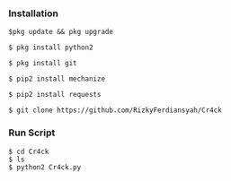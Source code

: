### Installation
```
$pkg update && pkg upgrade

$ pkg install python2

$ pkg install git

$ pip2 install mechanize

$ pip2 install requests

$ git clone https://github.com/RizkyFerdiansyah/Cr4ck
```

### Run Script
```
$ cd Cr4ck
$ ls
$ python2 Cr4ck.py
```


